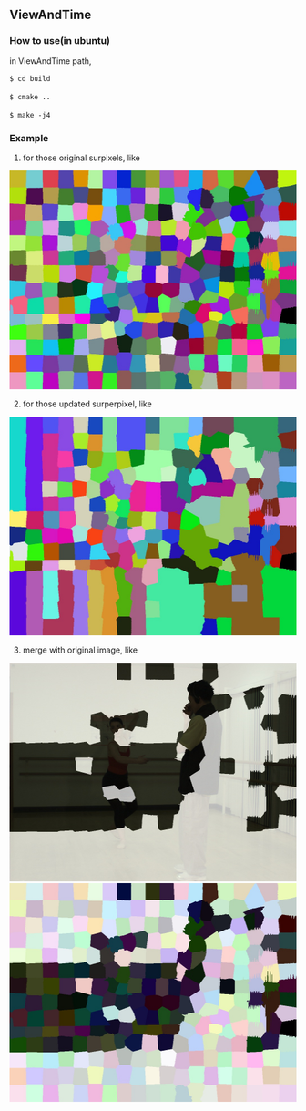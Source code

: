 ## ViewAndTime


### How to use(in ubuntu)

in ViewAndTime path,

    $ cd build

    $ cmake ..

    $ make -j4


### Example
1. for those original surpixels, like

<img src="./img/original.jpg" width="512" height="384" alt="original surperpixels" align=center/>
    
2. for those updated surperpixel, like

<img src="./img/updat_cluster.jpg" width="512" height="384" alt="updated surperpixels" align=center/>

3. merge with original image, like

<img src="./img/without_feature.jpg" width="512" height="384" alt="without_feature_region_is_bright" align=center/>

<img src="./img/without_region.jpg" width="512" height="384" align=center/>



